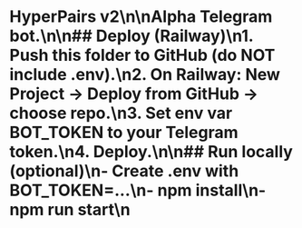 # HyperPairs v2\n\nAlpha Telegram bot.\n\n## Deploy (Railway)\n1. Push this folder to GitHub (do NOT include .env).\n2. On Railway: New Project -> Deploy from GitHub -> choose repo.\n3. Set env var BOT_TOKEN to your Telegram token.\n4. Deploy.\n\n## Run locally (optional)\n- Create .env with BOT_TOKEN=...\n- npm install\n- npm run start\n
